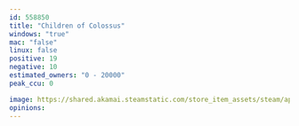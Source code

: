```yaml
---
id: 558850
title: "Children of Colossus"
windows: "true"
mac: "false"
linux: false
positive: 19
negative: 10
estimated_owners: "0 - 20000"
peak_ccu: 0

image: https://shared.akamai.steamstatic.com/store_item_assets/steam/apps/558850/header.jpg?t=1485266499
opinions:
---
```

